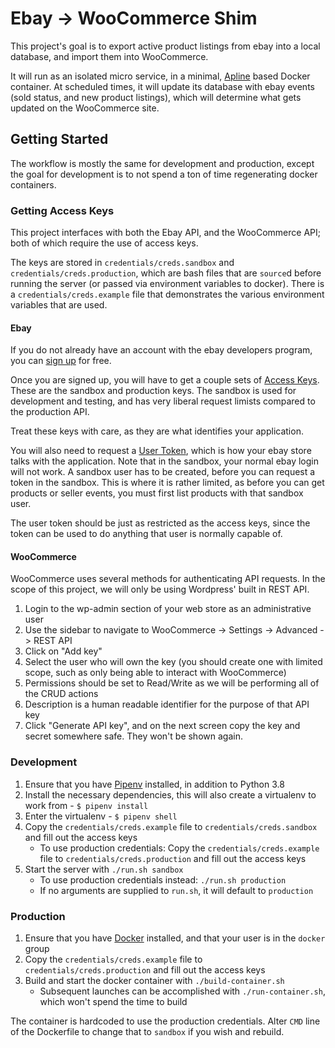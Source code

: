 # Ebay -> WooCommerce Shim

This project's goal is to export active product listings from ebay into a local database, and import them into WooCommerce.

It will run as an isolated micro service, in a minimal, [Apline](https://alpinelinux.org/) based Docker container. At scheduled times,
it will update its database with ebay events (sold status, and new product listings), which will determine
what gets updated on the WooCommerce site.

## Getting Started

The workflow is mostly the same for development and production, except the goal for development is to not spend
a ton of time regenerating docker containers.

### Getting Access Keys

This project interfaces with both the Ebay API, and the WooCommerce API; both of which require the use of access keys.

The keys are stored in `credentials/creds.sandbox` and `credentials/creds.production`, which are bash files that are `source`d before running the server (or passed via environment variables to docker). There is a `credentials/creds.example` file that demonstrates the various environment variables that are used.

#### Ebay

If you do not already have an account with the ebay developers program, you can [sign up](https://developer.ebay.com/signin?tab=register) for free.

Once you are signed up, you will have to get a couple sets of [Access Keys](https://developer.ebay.com/my/keys). These are the sandbox and production keys.
The sandbox is used for development and testing, and has very liberal request limists compared to the production API.

Treat these keys with care, as they are what identifies your application. 

You will also need to request a [User Token](https://developer.ebay.com/my/auth/), which is how your ebay store talks with the application. Note that in the sandbox, your normal ebay login will not work.
A sandbox user has to be created, before you can request a token in the sandbox. This is where it is rather limited, as before you can get products or seller events, you must first list products with that sandbox user.

The user token should be just as restricted as the access keys, since the token can be used to do anything that user is normally capable of.

#### WooCommerce

WooCommerce uses several methods for authenticating API requests. In the scope of this project, we will only be using Wordpress' built in REST API.

1. Login to the wp-admin section of your web store as an administrative user
1. Use the sidebar to navigate to WooCommerce -> Settings -> Advanced -> REST API
1. Click on "Add key"
1. Select the user who will own the key (you should create one with limited scope, such as only being able to interact with WooCommerce)
1. Permissions should be set to Read/Write as we will be performing all of the CRUD actions
1. Description is a human readable identifier for the purpose of that API key
1. Click "Generate API key", and on the next screen copy the key and secret somewhere safe. They won't be shown again.

### Development

1. Ensure that you have [Pipenv](https://github.com/pypa/pipenv) installed, in addition to Python 3.8
1. Install the necessary dependencies, this will also create a virtualenv to work from - `$ pipenv install`
1. Enter the virtualenv - `$ pipenv shell`
1. Copy the `credentials/creds.example` file to `credentials/creds.sandbox` and fill out the access keys
    * To use production credentials: Copy the `credentials/creds.example` file to `credentials/creds.production` and fill out the access keys
5. Start the server with `./run.sh sandbox`
    * To use production credentials instead: `./run.sh production`
    * If no arguments are supplied to `run.sh`, it will default to `production`

### Production

1. Ensure that you have [Docker](https://www.docker.com) installed, and that your user is in the `docker` group
1. Copy the `credentials/creds.example` file to `credentials/creds.production` and fill out the access keys
1. Build and start the docker container with `./build-container.sh`
    * Subsequent launches can be accomplished with `./run-container.sh`, which won't spend the time to build

The container is hardcoded to use the production credentials. Alter `CMD` line of the Dockerfile to change that to `sandbox` if you wish and rebuild.
